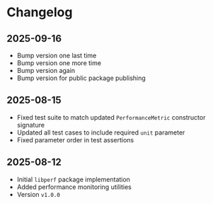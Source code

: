 # Changelog

## 2025-09-16

- Bump version one last time
- Bump version one more time
- Bump version again
- Bump version for public package publishing

## 2025-08-15

- Fixed test suite to match updated `PerformanceMetric` constructor signature
- Updated all test cases to include required `unit` parameter
- Fixed parameter order in test assertions

## 2025-08-12

- Initial `libperf` package implementation
- Added performance monitoring utilities
- Version `v1.0.0`
